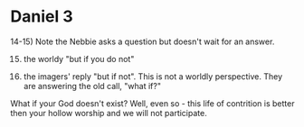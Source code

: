 # Daniel 3

14-15) Note the Nebbie asks a question but doesn't wait for an answer.

15) the worldy "but if you do not"


18) the imagers' reply "but if not".
This is not a worldly perspective.
They are answering the old call, "what if?"

What if your God doesn't exist?
Well, even so - this life of contrition is better then your hollow worship and we will not participate.
